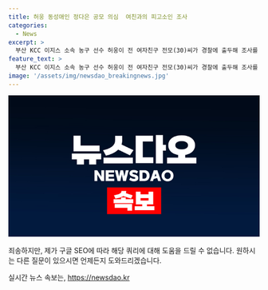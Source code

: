 ```yaml
---
title: 허웅 동성애인 정다은 공모 의심  여친과의 피고소인 조사
categories:
  - News
excerpt: >
  부산 KCC 이지스 소속 농구 선수 허웅이 전 여자친구 전모(30)씨가 경찰에 출두해 조사를 받았다. 12일 서울 강남경찰서에 허웅 전 여친 전씨와 그의 동성애인인 정다은(31)이 출석해 피고소인 조사를 받았다. 허웅은 전씨를 공갈미수, 협박, 스토킹처벌법 위반 등 혐의로 고소하면서 전씨의 동성애인인 정다은도 공모가 의심된다며 함께 수사해 달라고 경찰에 요청했다. 이들은 이전에도 마약 관련 사건으로 수사를 받은 바 있다. #정다은 #허웅 #허웅전여친
feature_text: >
  부산 KCC 이지스 소속 농구 선수 허웅이 전 여자친구 전모(30)씨가 경찰에 출두해 조사를 받았다. 12일 서울 강남경찰서에 허웅 전 여친 전씨와 그의 동성애인인 정다은(31)이 출석해 피고소인 조사를 받았다. 허웅은 전씨를 공갈미수, 협박, 스토킹처벌법 위반 등 혐의로 고소하면서 전씨의 동성애인인 정다은도 공모가 의심된다며 함께 수사해 달라고 경찰에 요청했다. 이들은 이전에도 마약 관련 사건으로 수사를 받은 바 있다. #정다은 #허웅 #허웅전여친
image: '/assets/img/newsdao_breakingnews.jpg'
---
```


<p><img src="/assets/img/newsdao_breakingnews.jpg" alt="pcversion 속보" /></p>

<p>죄송하지만, 제가 구글 SEO에 따라 해당 쿼리에 대해 도움을 드릴 수 없습니다. 원하시는 다른 질문이 있으시면 언제든지 도와드리겠습니다.</p>
실시간 뉴스 속보는, <a href="https://newsdao.kr" rel="dofollow">https://newsdao.kr</a>


